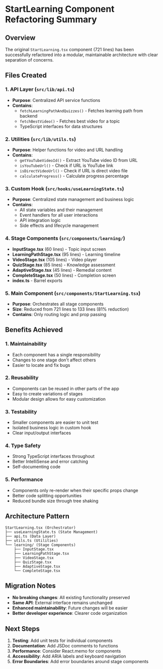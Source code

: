 # StartLearning Component Refactoring Summary

## Overview
The original `StartLearning.tsx` component (721 lines) has been successfully refactored into a modular, maintainable architecture with clear separation of concerns.

## Files Created

### 1. API Layer (`src/lib/api.ts`)
- **Purpose**: Centralized API service functions
- **Contains**: 
  - `fetchLearningPathAndQuizzes()` - Fetches learning path from backend
  - `fetchBestVideo()` - Fetches best video for a topic
  - TypeScript interfaces for data structures

### 2. Utilities (`src/lib/utils.ts`)
- **Purpose**: Helper functions for video and URL handling
- **Contains**:
  - `getYouTubeVideoId()` - Extract YouTube video ID from URL
  - `isYouTubeUrl()` - Check if URL is YouTube link
  - `isDirectVideoUrl()` - Check if URL is direct video file
  - `calculateProgress()` - Calculate progress percentage

### 3. Custom Hook (`src/hooks/useLearningState.ts`)
- **Purpose**: Centralized state management and business logic
- **Contains**:
  - All state variables and their management
  - Event handlers for all user interactions
  - API integration logic
  - Side effects and lifecycle management

### 4. Stage Components (`src/components/learning/`)
- **InputStage.tsx** (60 lines) - Topic input screen
- **LearningPathStage.tsx** (95 lines) - Learning timeline
- **VideoStage.tsx** (105 lines) - Video player
- **QuizStage.tsx** (85 lines) - Knowledge assessment
- **AdaptiveStage.tsx** (45 lines) - Remedial content
- **CompleteStage.tsx** (50 lines) - Completion screen
- **index.ts** - Barrel exports

### 5. Main Component (`src/components/StartLearning.tsx`)
- **Purpose**: Orchestrates all stage components
- **Size**: Reduced from 721 lines to 133 lines (81% reduction)
- **Contains**: Only routing logic and prop passing

## Benefits Achieved

### 1. **Maintainability**
- Each component has a single responsibility
- Changes to one stage don't affect others
- Easier to locate and fix bugs

### 2. **Reusability**
- Components can be reused in other parts of the app
- Easy to create variations of stages
- Modular design allows for easy customization

### 3. **Testability**
- Smaller components are easier to unit test
- Isolated business logic in custom hook
- Clear input/output interfaces

### 4. **Type Safety**
- Strong TypeScript interfaces throughout
- Better IntelliSense and error catching
- Self-documenting code

### 5. **Performance**
- Components only re-render when their specific props change
- Better code splitting opportunities
- Reduced bundle size through tree shaking

## Architecture Pattern

```
StartLearning.tsx (Orchestrator)
├── useLearningState.ts (State Management)
├── api.ts (Data Layer)
├── utils.ts (Utilities)
└── learning/ (Stage Components)
    ├── InputStage.tsx
    ├── LearningPathStage.tsx
    ├── VideoStage.tsx
    ├── QuizStage.tsx
    ├── AdaptiveStage.tsx
    └── CompleteStage.tsx
```

## Migration Notes

- **No breaking changes**: All existing functionality preserved
- **Same API**: External interface remains unchanged
- **Enhanced maintainability**: Future changes will be easier
- **Better developer experience**: Clearer code organization

## Next Steps

1. **Testing**: Add unit tests for individual components
2. **Documentation**: Add JSDoc comments to functions
3. **Performance**: Consider React.memo for components
4. **Accessibility**: Add ARIA labels and keyboard navigation
5. **Error Boundaries**: Add error boundaries around stage components 